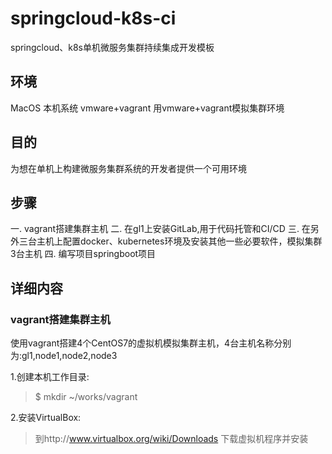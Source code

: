 springcloud-k8s-ci
========
springcloud、k8s单机微服务集群持续集成开发模板


## 环境
MacOS           本机系统
vmware+vagrant  用vmware+vagrant模拟集群环境

## 目的
为想在单机上构建微服务集群系统的开发者提供一个可用环境

## 步骤
一. vagrant搭建集群主机
二. 在gl1上安装GitLab,用于代码托管和CI/CD
三. 在另外三台主机上配置docker、kubernetes环境及安装其他一些必要软件，模拟集群3台主机
四. 编写项目springboot项目

## 详细内容
### vagrant搭建集群主机
使用vagrant搭建4个CentOS7的虚拟机模拟集群主机，4台主机名称分别为:gl1,node1,node2,node3

1.创建本机工作目录:  
>$ mkdir ~/works/vagrant
  
2.安装VirtualBox:  
>到http://www.virtualbox.org/wiki/Downloads 下载虚拟机程序并安装
